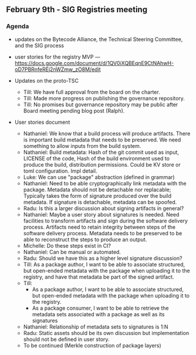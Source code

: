 ## February 9th - SIG Registries meeting

### Agenda

- updates on the Bytecode Alliance, the Technical Steering Committee, and the SIG process
- user stories for the registry MVP — https://docs.google.com/document/d/1QV0iXQBEqnE9CtNAhwH-oD7PBRnfeREj2nWZmw_zO8M/edit

- Updates on the proto-TSC
    - Till: We have full approval from the board on the charter.
    - Till: Made more progress on publishing the governance repository.
    - Till: No promises but governance repository may be public after Board meeting pending blog post (Ralph).
- User stories document
    - Nathaniel: We know that a build process will produce artifacts. There is important build metadata that needs to be preserved. We need something to allow inputs from the build system.
    - Nathaniel: Build metadata: Hash of the git commit used as input, LICENSE of the code, Hash of the build environment used to produce the build, distribution permissions. Could be KV store or toml configuration. Impl detail.
    - Luke: We can use "package" abstraction (defined in grammar)
    - Nathaniel: Need to be able cryptographically link metadata with the package. Metadata should not be detachable nor replacable; Typically takes the form of signature produced over the build metadata. If signature is detachable, metadata can be spoofed.
    - Radu: Is this a larger discussion about signing artifacts in general?
    - Nathaniel: Maybe a user story about signatures is needed. Need facilities to transform artifacts and sign during the software delivery process. Artifacts need to retain integrity between steps of the software delivery process. Metadata needs to be preserved to be able to reconstruct the steps to produce an output.
    - Michelle: Do these steps exist in CI?
    - Nathaniel: Can be manual or automated.
    - Radu: Should we have this as a higher level signature discussion?
    - Till: As a package author, I want to be able to associate structured, but open-ended metadata with the package when uploading it to the registry, and have that metadata be part of the signed artifact.
    - Till:
        - As a package author, I want to be able to associate structured, but open-ended metadata with the package when uploading it to the registry.
        - As a package consumer, I want to be able to retrieve the metadata sets associated with a package as well as its signatures
    - Nathaniel: Relationship of metadata sets to signatures is 1:N
    - Radu: Static assets should be its own discussion but implementation should not be defined in user story.
    - To be continued (Merkle construction of package layers)
